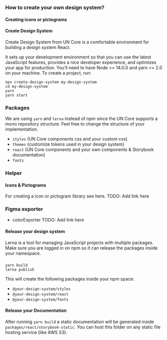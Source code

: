 ### How to create your own design system?

#### Creating icons or pictograms

#### Create Design System

Create Design System from UN Core is a comfortable environment for building a design system React.

It sets up your development environment so that you can use the latest JavaScript features, provides a nice developer experience, and optimizes your app for production. You’ll need to have Node >= 14.0.0 and yarn >= 2.0 on your machine. To create a project, run:

```
npx create-design-system my-design-system
cd my-design-system
yarn
yarn start
```

### Packages

We are using `yarn` and `lerna` instead of npm since the UN Core supports a mono repository structure. Feel free to change the structure of your implementation.

- `styles` (UN Core components css and your custom css)
- `themes` (customize tokens used in your design system)
- `react` (UN Core components and your own components & Storybook documentation)
- `fonts`

### Helper

#### Icons & Pictograms

For creating a icon or pictogram library see here. TODO: Add link here

### Figma exporter

- colorExporter TODO: Add link here

#### Release your design system

Lerna is a tool for managing JavaScript projects with multiple packages. Make sure you are logged in on npm so it can release the packages inside your namespace.

###

```
yarn build
lerna publish
```

This will create the following packages inside your npm space:

- `@your-design-system/styles`
- `@your-design-system/react`
- `@your-design-system/fonts`

#### Release your Documentation

After running `yarn build` a static documentation will be generated inside `packages/react/storybook-static`. You can host this folder on any static file hosting service (like AWS S3).
